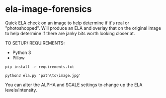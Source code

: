 # ela-image-forensics
Quick ELA check on an image to help determine if it's real or "photoshopped".  Will produce an ELA and overlay that on the original image to help determine if there are janky bits worth looking closer at.


TO SETUP/ REQUIREMENTS:
 - Python 3
 - Pillow
 
 `pip install -r requirements.txt`
 
 `python3 ela.py 'path\to\image.jpg'`
 
 
 You can alter the ALPHA and SCALE settings to change up the ELA levels/intensity.
